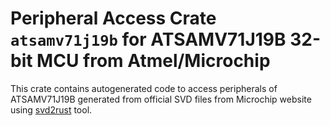 # Peripheral Access Crate `atsamv71j19b` for ATSAMV71J19B 32-bit MCU from Atmel/Microchip

This crate contains autogenerated code to access peripherals of ATSAMV71J19B generated from official SVD files from Microchip website using [svd2rust](https://github.com/rust-embedded/svd2rust/) tool.
